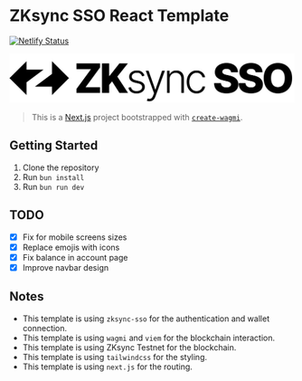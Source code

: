 # ZKsync SSO React Template

[![Netlify Status](https://api.netlify.com/api/v1/badges/0ec0140b-9894-4d39-a688-ff572042ac45/deploy-status)](https://app.netlify.com/sites/zksync-sso-react/deploys)

<picture>
  <source media="(prefers-color-scheme: dark)" srcset="public/zksync-sso-light.png">
  <source media="(prefers-color-scheme: light)" srcset="public/zksync-sso-dark.png">
  <img alt="ZKsync SSO Logo" src="public/zksync-sso-dark.png">
</picture>

> This is a [Next.js](https://nextjs.org) project bootstrapped with [`create-wagmi`](https://github.com/wevm/wagmi/tree/main/packages/create-wagmi).

## Getting Started

1. Clone the repository
2. Run `bun install`
3. Run `bun run dev`

## TODO

- [x] Fix for mobile screens sizes
- [x] Replace emojis with icons 
- [x] Fix balance in account page
- [x] Improve navbar design

## Notes

- This template is using `zksync-sso` for the authentication and wallet connection.
- This template is using `wagmi` and `viem` for the blockchain interaction.
- This template is using ZKsync Testnet for the blockchain. 
- This template is using `tailwindcss` for the styling.
- This template is using `next.js` for the routing.
